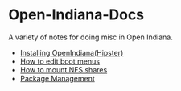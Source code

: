 # Open-Indiana-Docs
A variety of notes for doing misc in Open Indiana.

* [Installing OpenIndiana(Hipster)](https://github.com/AdrianKoshka/Open-Indiana-Docs/tree/master/Install)
* [How to edit boot menus](edit-boot-menu.md)
* [How to mount NFS shares](mounting-nfs-share.md)
* [Package Management](https://github.com/AdrianKoshka/Open-Indiana-Docs/tree/master/PackageManagement)
